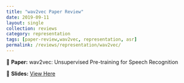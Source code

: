 ```yaml
---
title: "wav2vec Paper Review"
date: 2019-09-11
layout: single
collection: reviews
category: representation
tags: [paper-review,wav2vec, representation, asr]
permalink: /reviews/representation/wav2vec/
---
```


📝 **Paper:** wav2vec: Unsupervised Pre-training for Speech Recognition

<!-- 📝 **Paper:** Glow-TTS: A Generative Flow for Text-to-Speech Synthesis  
🔍 **Summary:** This paper introduces a **flow-based** model for TTS, improving **robustness** compared to Tacotron. -->



📄 **Slides:** [View Here](https://docs.google.com/presentation/d/1wEObT018R3B0WmIdpGQWeW7v63Ae1YFB/edit?usp=sharing&ouid=116677507102760525154&rtpof=true&sd=true)




